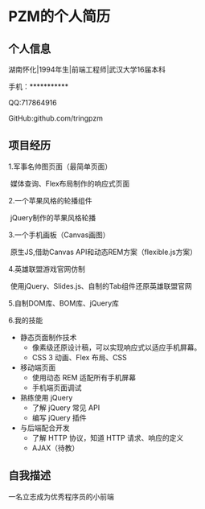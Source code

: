 # PZM的个人简历

## 个人信息

湖南怀化|1994年生|前端工程师|武汉大学16届本科

手机：***********

QQ:717864916

GitHub:github.com/tringpzm



## 项目经历

1.军事名帅图页面（最简单页面）

​		媒体查询、Flex布局制作的响应式页面

2.一个苹果风格的轮播组件

​		jQuery制作的苹果风格轮播

3.一个手机画板（Canvas画图）

​		原生JS,借助Canvas API和动态REM方案（flexible.js方案）

4.英雄联盟游戏官网仿制

​		使用jQuery、Slides.js、自制的Tab组件还原英雄联盟官网

5.自制DOM库、BOM库、jQuery库

6.我的技能

- 静态页面制作技术
  - 像素级还原设计稿，可以实现响应式以适应手机屏幕。
  - CSS 3 动画、Flex 布局、CSS
- 移动端页面
  - 使用动态 REM 适配所有手机屏幕
  - 手机端页面调试
- 熟练使用 jQuery
  - 了解 jQuery 常见 API
  - 编写 jQuery 插件
- 与后端配合开发
  - 了解 HTTP 协议，知道 HTTP 请求、响应的定义
  - AJAX（待教）



## 自我描述

一名立志成为优秀程序员的小前端

